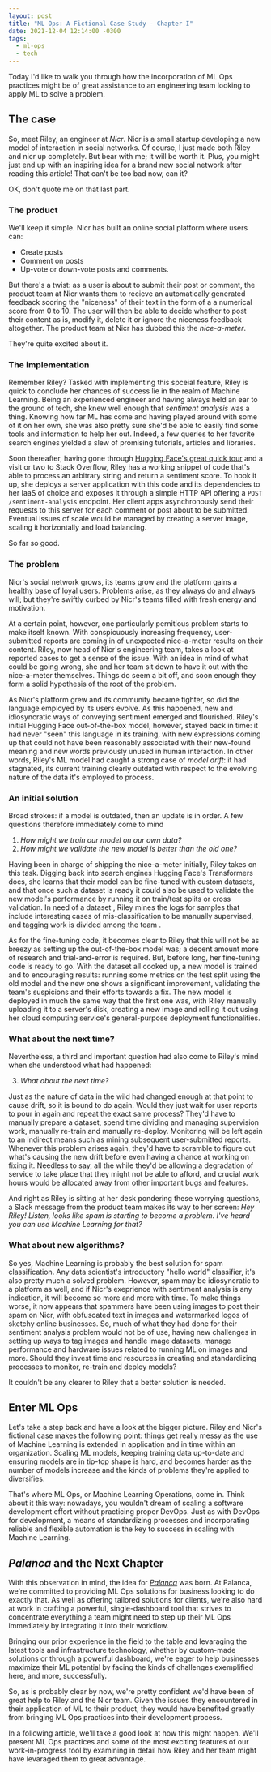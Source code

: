 ```yaml
---
layout: post
title: "ML Ops: A Fictional Case Study - Chapter I"
date: 2021-12-04 12:14:00 -0300
tags:
  - ml-ops
  - tech
---
```


Today I'd like to walk you through how the incorporation of ML Ops practices might be of great assistance to an engineering team looking to apply ML to solve a problem.

## The case

So, meet Riley, an engineer at _Nicr_. Nicr is a small startup developing a new model of interaction in social networks. Of course, I just made both Riley and nicr up completely. But bear with me; it will be worth it. Plus, you might just end up with an inspiring idea for a brand new social network after reading this article! That can't be too bad now, can it?

OK, don't quote me on that last part.

### The product

We'll keep it simple. Nicr has built an online social platform where users can:

- Create posts
- Comment on posts
- Up-vote or down-vote posts and comments.

But there's a twist: as a user is about to submit their post or comment, the product team at Nicr wants them to recieve an automatically generated feedback scoring the "niceness" of their text in the form of a a numerical score from 0 to 10. The user will then be able to decide whether to post their content as is, modify it, delete it or ignore the niceness feedback altogether. The product team at Nicr has dubbed this the _nice-a-meter_. 

They're quite excited about it.

### The implementation

Remember Riley? Tasked with implementing this spceial feature, Riley is quick to conclude her chances of success lie in the realm of Machine Learning. Being an experienced engineer and having always held an ear to the ground of tech, she knew well enough that _sentiment analysis_ was a thing. Knowing how far ML has come and having played around with some of it on her own, she was also pretty sure she'd be able to easily find some tools and information to help her out. Indeed, a few queries to her favorite search engines yielded a slew of promising tutorials, articles and libraries.

Soon thereafter, having gone through [Hugging Face's great quick tour](https://huggingface.co/transformers/quicktour.html) and a visit or two to Stack Overflow, Riley has a working snippet of code that's able to process an arbitrary string and return a sentiment score. To hook it up, she deploys a server application with this code and its dependencies to her IaaS of choice and exposes it through a simple HTTP API offering a `POST /sentiment-analysis` endpoint. Her client apps asynchronously send their requests to this server for each comment or post about to be submitted. Eventual issues of scale would be managed by creating a server image, scaling it horizontally and load balancing.

So far so good.

<!--[note futuro challenge de Nicr podría ser deployar modelo a celu si por ejemplo empiezan a soportar feedback en vivo con cada palabra que se tipea -> considerar si Palanca ofrece edge deployment tipo OctoML].-->

### The problem

Nicr's social network grows, its teams grow and the platform gains a healthy base of loyal users. Problems arise, as they always do and always will; but they're swiftly curbed by Nicr's teams filled with fresh energy and motivation.

At a certain point, however, one particularly pernitious problem starts to make itself known. With conspicuously increasing frequency, user-submitted reports are coming in of unexpected nice-a-meter results on their content. Riley, now head of Nicr's engineering team, takes a look at reported cases to get a sense of the issue. With an idea in mind of what could be going wrong, she and her team sit down to have it out with the nice-a-meter themselves. Things do seem a bit off, and soon enough they form a solid hypothesis of the root of the problem.

As Nicr's platform grew and its community became tighter, so did the language employed by its users evolve. As this happened, new and idiosyncratic ways of conveying sentiment emerged and flourished. Riley's initial Hugging Face out-of-the-box model, however, stayed back in time: it had never "seen" this language in its training, with new expressions coming up that could not have been reasonably associated with their new-found meaning and new words previously unused in human interaction. In other words, Riley's ML model had caught a strong case of _model drift_: it had stagnated, its current training clearly outdated with respect to the evolving nature of the data it's employed to process.

### An initial solution

Broad strokes: if a model is outdated, then an update is in order. A few questions therefore immediately come to mind

1. *How might we train our model on our own data?*
2. *How might we validate the new model is better than the old one?*

Having been in charge of shipping the nice-a-meter initially, Riley takes on this task. Digging back into search engines Hugging Face's Transformers docs, she learns that their model can be fine-tuned with custom datasets, and that once such a dataset is ready it could also be used to validate the new model's performance by running it on train/test splits or cross validation. In need of a dataset <!--[note dataset feature]-->, Riley mines the logs for samples that include interesting cases of mis-classification <!--[note "no siempre va a ser tan fácil" e.g mucha data o imágenes]--> to be manually supervised, <!--[note ordering by prob]--> and tagging work is divided among the team <!--[note "no siempre se va a poder hacer", dividir la data entre muchos tampoco es fácil, le quita mucho tiempo a todos]-->.

As for the fine-tuning code, it becomes clear to Riley that this will not be as breezy as setting up the out-of-the-box model was; a decent amount more of research and trial-and-error is required. But, before long, her fine-tuning code is ready to go. With the dataset all cooked up, a new model is trained and to encouraging results: running some metrics on the test split using the old model and the new one shows a significant improvement, validating the team's suspicions and their efforts towards a fix. The new model is deployed in much the same way that the first one was, with Riley manually uploading it to a server's disk, creating a new image and rolling it out using her cloud computing service's general-purpose deployment functionalities.

### What about the next time?

Nevertheless, a third and important question had also come to Riley's mind when she understood what had happened:

3. *What about the next time?* 

Just as the nature of data in the wild had changed enough at that point to cause drift, so it is bound to do again. Would they just wait for user reports to pour in again and repeat the exact same process? They'd have to manually prepare a dataset, spend time dividing and managing supervision work, manually re-train and manually re-deploy. Monitoring will be left again to an indirect means such as mining subsequent user-submitted reports. Whenever this problem arises again, they'd have to scramble to figure out what's causing the new drift before even having a chance at working on fixing it. Needless to say, all the while they'd be allowing a degradation of service to take place that they might not be able to afford, and crucial work hours would be allocated away from other important bugs and features.

And right as Riley is sitting at her desk pondering these worrying questions, a Slack message from the product team makes its way to her screen: _Hey Riley! Listen, looks like spam is starting to become a problem. I've heard you can use Machine Learning for that?_

### What about new algorithms?

So yes, Machine Learning is probably the best solution for spam classification. Any data scientist's introductory "hello world" classifier, it's also pretty much a solved problem. However, spam may be idiosyncratic to a platform as well, and if Nicr's exeprience with sentiment analysis is any indication, it will become so more and more with time. To make things worse, it now appears that spammers have been using images to post their spam on Nicr, with obfuscated text in images and watermarked logos of sketchy online businesses. So, much of what they had done for their sentiment analysis problem would not be of use, having new challenges in setting up ways to tag images and handle image datasets, manage performance and hardware issues related to running ML on images and more. Should they invest time and resources in creating and standardizing processes to monitor, re-train and deploy models?

It couldn't be any clearer to Riley that a better solution is needed.

## Enter ML Ops

Let's take a step back and have a look at the bigger picture. Riley and Nicr's fictional case makes the following point: things get really messy as the use of Machine Learning is extended in application and in time within an organization. Scaling ML models, keeping training data up-to-date and ensuring models are in tip-top shape is hard, and becomes harder as the number of models increase and the kinds of problems they're applied to diversifies.

That's where ML Ops, or Machine Learning Operations, come in. Think about it this way: nowadays, you wouldn't dream of scaling a software development effort without practicing proper DevOps. Just as with DevOps for development, a means of standardizing processes and incorporating reliable and flexible automation is the key to success in scaling with Machine Learning.

## _Palanca_ and the Next Chapter

With this observation in mind, the idea for [_Palanca_](https://www.gopalanca.com/) was born. At Palanca, we're committed to providing ML Ops solutions for business looking to do exactly that. As well as offering tailored solutions for clients, we're also hard at work in crafting a powerful, single-dashboard tool that strives to concentrate everything a team might need to step up their ML Ops immediately by integrating it into their workflow.  

Bringing our prior experience in the field to the table and levaraging the latest tools and infrastructure technology, whether by custom-made solutions or through a powerful dashboard, we're eager to help businesses maximize their ML potential by facing the kinds of challenges exemplified here, and more, successfully.

So, as is probably clear by now, we're pretty confident we'd have been of great help to Riley and the Nicr team. Given the issues they encountered in their application of ML to their product, they would have benefited greatly from bringing ML Ops practices into their development process.

In a following article, we'll take a good look at how this might happen. We'll present ML Ops practices and some of the most exciting features of our work-in-progress tool by examining in detail how Riley and her team might have levaraged them to great advantage.

<!--[Entonces, "let's step back". Riley necesita abstracciones, procesos, automatización etc -> Palanca ofrece eso -> Veamos como Riley podría aprovechar nuestros productos -> Riley entra acá, toca acá, sube allá, monitorea acullá. [note screenshots]]-->
<!--[Ahora que cuentan con eso, en Nicr de repente pueden empezar a aplicar ML para resolver cosas mucho más interesantes y complejas (e.g predicción de up-votes/down-votes en función del sentimiento del contenido, predicción de churn en base a up-votes/down-votes o sentimiento de comentarios en sus posts. Noter que estos algoritmos tendrían inputs "compuetsos" and not just texto o imagen y nosotros ofreceríamos funcionalidad para eso).]-->
<!--[Encontrar la manera de mencionar otros features que se desprenden de tener algo así como el poder trackear historial de modelos (para e.g eventualmente decidirse por cambio de arquitectura de red), versionado y rollbacks, sandboxing para experimentar etc, cálculo de métricas subseleccionando features de la data.]-->
<!--[Sugerir al final somehow que el producto no está terminado y veríamos qué necesidades tiene cada cliente?]-->
<!--[Que quede claro que el punto es que las necesidades específicas o idiosincráticas no tardan en aparecer ni tampoco lo hace la multiplicidad de modelos.]-->
<!--[btw, in case you were wondering, Riley is now CTO porque la promocionaron por tomar buenas decision como contratarnos :P]-->


